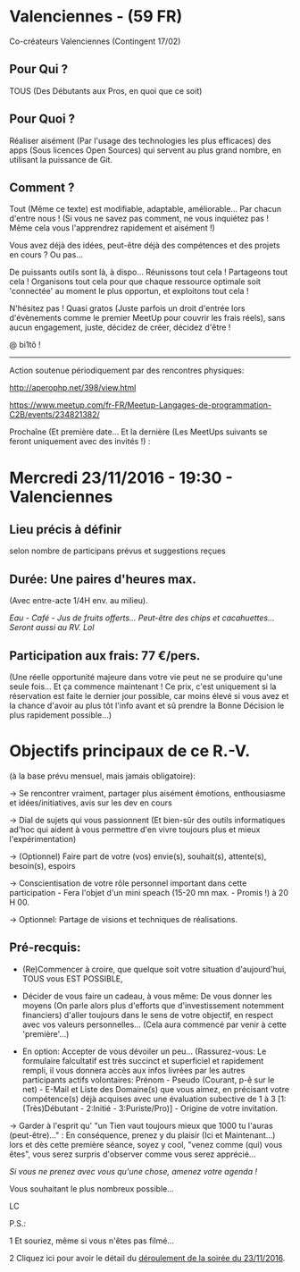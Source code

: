 # Valenciennes - (59 FR)
Co-créateurs Valenciennes (Contingent 17/02)

## Pour Qui ?
TOUS (Des Débutants aux Pros, en quoi que ce soit)

## Pour Quoi ?
Réaliser aisément (Par l'usage des technologies les plus efficaces) des apps (Sous licences Open Sources) qui servent au plus grand nombre, en utilisant la puissance de Git.

## Comment ?
Tout (Même ce texte) est modifiable, adaptable, améliorable... Par chacun d'entre nous !
(Si vous ne savez pas comment, ne vous inquiétez pas ! Même cela vous l'apprendrez rapidement et aisément !)

Vous avez déjà des idées, peut-être déjà des compétences et des projets en cours ? Ou pas...

De puissants outils sont là, à dispo... Réunissons tout cela ! Partageons tout cela ! Organisons tout cela pour que chaque ressource optimale soit 'connectée' au moment le plus opportun, et exploitons tout cela !

N'hésitez pas ! Quasi gratos (Juste parfois un droit d'entrée lors d'évènements comme le premier MeetUp pour couvrir les frais réels), sans aucun engagement, juste, décidez de créer, décidez d'être !


@ bi1tô !

-----------------------------------------------------------------------------------------------------------------------------

Action soutenue périodiquement par des rencontres physiques:

http://aperophp.net/398/view.html

https://www.meetup.com/fr-FR/Meetup-Langages-de-programmation-C2B/events/234821382/

Prochaîne (Et première date... Et la dernière (Les MeetUps suivants se feront uniquement avec des invités !) :

# Mercredi 23/11/2016 - 19:30 - Valenciennes
## Lieu précis à définir
selon nombre de participans prévus et suggestions reçues

## Durée: Une paires d'heures max.
(Avec entre-acte 1/4H env. au milieu).

*Eau - Café - Jus de fruits offerts... Peut-être des chips et cacahuettes... Seront aussi au RV. Lol*


## Participation aux frais: 77 €/pers.
(Une réelle opportunité majeure dans votre vie peut ne se produire qu'une seule fois... Et ça commence maintenant !
Ce prix, c'est uniquement si la réservation est faite le dernier jour possible, car moins élevé si vous avez et la chance d'avoir au plus tôt l'info avant et sû prendre la Bonne Décision le plus rapidement possible...)




# Objectifs principaux de ce R.-V.
(à la base prévu mensuel, mais jamais obligatoire):

-> Se rencontrer vraiment, partager plus aisément émotions, enthousiasme et idées/initiatives, avis sur les dev en cours

-> Dial de sujets qui vous passionnent (Et bien-sûr des outils informatiques ad'hoc qui aident à vous permettre d'en vivre toujours plus et mieux l'expérimentation)

-> (Optionnel) Faire part de votre (vos) envie(s), souhait(s), attente(s), besoin(s), espoirs

-> Conscientisation de votre rôle personnel important dans cette participation - Fera l'objet d'un mini speach (15-20 mn max. - Promis !) à 20 H 00.

-> Optionnel: Partage de visions et techniques de réalisations.



## Pré-recquis:

- (Re)Commencer à croire, que quelque soit votre situation d'aujourd'hui, TOUS vous EST POSSIBLE,

- Décider de vous faire un cadeau, à vous même: De vous donner les moyens (On parle alors plus d'efforts que d'investissement notemment financiers) d'aller toujours dans le sens de votre objectif, en respect avec vos valeurs personnelles... (Cela aura commencé par venir à cette 'première'...)

- En option: Accepter de vous dévoiler un peu... (Rassurez-vous: Le formulaire falcultatif est très succinct et superficiel et rapidement rempli, il vous donnera accès aux infos livrées par les autres participants actifs volontaires: Prénom - Pseudo (Courant, p-ê sur le net) - E-Mail et Liste des Domaine(s) que vous aimez, en précisant votre compétence(s) déjà acquises avec une évaluation subective de 1 à 3 [1: (Très)Débutant - 2:Initié - 3:Puriste/Pro)] - Origine de votre invitation.

-> Garder à l'esprit qu' "un Tien vaut toujours mieux que 1000 tu l'auras (peut-être)..." : En conséquence, prenez y du plaisir (Ici et Maintenant...) lors et dès cette première séance, soyez y cool, "venez comme (qui) vous êtes", vous serez surpris d'observer comme vous serez apprécié...


*Si vous ne prenez avec vous qu'une chose, amenez votre agenda !*


Vous souhaitant le plus nombreux possible...

LC

P.S.:

1 Et souriez, même si vous n'êtes pas filmé...

2 Cliquez ici pour avoir le détail du [déroulement de la soirée du 23/11/2016](https://github.com/chemin2bonheur/valenciennes/blob/master/programmeSessionOuverture_161123.MD).
      
      
